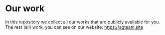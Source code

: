 # Our work

In this repository we collect all our works that are publicly available for you.
The rest (all) work, you can see on our website: https://agteam.site
